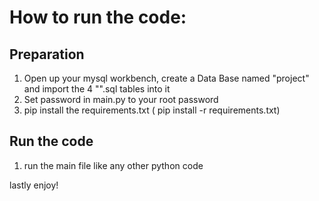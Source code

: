 # How to run the code:

## Preparation
  1. Open up your mysql workbench, create a Data Base named "project" and import the 4 "".sql tables into it
  2. Set password in main.py to your root password
  3. pip install the requirements.txt ( pip install -r requirements.txt)


## Run the code
  1. run the main file like any other python code

lastly enjoy!